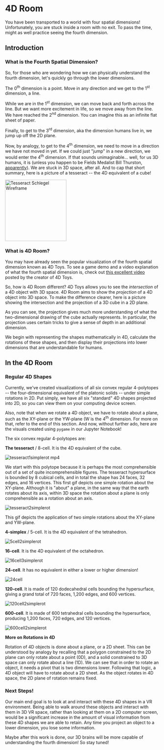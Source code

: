 # 4D Room
You have been transported to a world with four spatial dimensions! Unfortunately, you are stuck inside a room with no exit. To pass the time, might as well practice seeing the fourth dimension.

## Introduction

### What is the Fourth Spatial Dimension? 
So, for those who are wondering how we can physically understand the fourth dimension, let's quickly go through the lower dimensions.

The 0<sup>th</sup> dimension is a point. Move in any direction and we get to the 1<sup>st</sup> dimension, a line.

While we are in the 1<sup>st</sup> dimension, we can move back and forth across the line. But we want more excitement in life, so we move away from the line. We have reached the 2<sup>nd</sup> dimension. You can imagine this as an infinite flat sheet of paper.

Finally, to get to the 3<sup>rd</sup> dimension, aka the dimension humans live in, we jump up off the 2D plane.

Now, by analogy, to get to the 4<sup>th</sup> dimension, we need to move in a direction we have not moved in yet. If we could just "jump" in a new direction, we would enter the 4<sup>th</sup> dimension. If that sounds unimaginable... well, for us 3D humans, it is (unless you happen to be Fields Medalist Bill Thurston, [apparently](https://www.quora.com/What-is-a-visual-mathematician)). We are stuck in 3D space, after all. And to cap that short summary, here is a picture of a tesseract -- the 4D equivalent of a cube!

<img src="https://user-images.githubusercontent.com/60443351/131231581-e37f6300-1afb-47f9-a82d-e42ba5e4dff1.png" alt="Tesseract Schlegel Wireframe" width="200"/>


### What is 4D Room?
You may have already seen the popular visualization of the fourth spatial dimension known as 4D Toys. To see a game demo and a video explanation of what the fourth spatial dimension is, check out [this excellent video](https://www.youtube.com/watch?v=0t4aKJuKP0Q) posted by the creator of 4D Toys.

So, how is 4D Room different? 4D Toys allows you to see the _intersection_ of a 4D object with 3D space. 4D Room aims to show the _projection_ of a 4D object into 3D space. To make the difference clearer, here is a picture showing the intersection and the projection of a 3D cube in a 2D plane.



As you can see, the projection gives much more understanding of what the two-dimensional drawing of the cube actually represents. In particular, the projection uses certain tricks to give a sense of depth in an additional dimension.

We begin with representing the shapes mathematically in 4D, calculate the rotations of these shapes, and then display their projections into lower dimensions that are understandable for humans. 



## In the 4D Room

### Regular 4D Shapes
Currently, we've created visualizations of all six convex regular 4-polytopes -- the four-dimensional equivalent of the platonic solids -- under simple rotations in 2D. Put simply, we have all six "standard" 4D shapes projected into 2D, so you can view them on your computing device screen. 

Also, note that when we rotate a 4D object, we have to rotate about a plane, such as the XY-plane or the YW-plane (W is the 4<sup>th</sup> dimension. For more on that, refer to the end of this section. And now, without further ado, here are the visuals created using `pygame` in our Jupyter Notebook!

The six convex regular 4-polytopes are: 

**The tesseract** / 8-cell. It is the 4D equivalent of the cube. 


![tesseract1simplerot mp4](https://user-images.githubusercontent.com/60443351/131235041-833d1428-2990-437a-b920-1e7297d26381.gif)
 
We start with this polytope because it is perhaps the most comprehensible out of a set of quite incomprehensible figures. The tesseract hypersurface is bounded by 8 cubical cells, and in total the shape has 24 faces, 32 edges, and 16 vertices. This first gif depicts one simple rotation about the XY-plane. Although it is "about" a plane, in the same way that the earth rotates about its axis, within 3D space the rotation about a plane is only comprehensible as a rotation about an axis.
  

![tesseract2simplerot](https://user-images.githubusercontent.com/60443351/131235273-21a59ce0-9d0b-405d-87ee-e3d92d82a40b.gif)

 This gif depicts the application of two simple rotations about the XY-plane and YW-plane.


**4-simplex** / 5-cell. It is the 4D equivalent of the tetrahedron.

![5cell2simplerot](https://user-images.githubusercontent.com/60443351/131237875-bbb2ceeb-9463-4b8d-ba9d-9834c3406f84.gif)


**16-cell**. It is the 4D equivalent of the octahedron.

![16cell3simplerot](https://user-images.githubusercontent.com/60443351/131237889-ca2ad42a-0f56-428a-8369-9a1d039b680a.gif)


**24-cell**. It has no equivalent in either a lower or higher dimension!

![24cell](https://user-images.githubusercontent.com/60443351/131238336-c0dd8d0b-3502-43a4-8d89-c86c0cda8f86.gif)


**120-cell**. It is made of 120 dodecahedral cells bounding the hypersurface, giving a grand total of 720 faces, 1,200 edges, and 600 vertices.

![120cell2simplerot](https://user-images.githubusercontent.com/60443351/131238361-0f34faba-dc7d-447b-9c00-2769f4f802cb.gif)


**600-cell**. It is made of 600 tetrahedral cells bounding the hypersurface, producing 1,200 faces, 720 edges, and 120 vertices.

![600cell2simplerot](https://user-images.githubusercontent.com/60443351/131238369-0186ac83-c98d-49da-8c55-0960cd06ab49.gif)


**More on Rotations in 4D**

Rotation of 4D objects is done about a plane, or a 2D sheet. This can be understood by analogy by recalling that a polygon constrained to the 2D plane can only rotate about a point (0D), and a solid constrained to 3D space can only rotate about a line (1D). We can see that in order to rotate an object, it needs a pivot that is two dimensions lower. Following that logic, a 4D object will have to rotate about a 2D sheet. As the object rotates in 4D space, the 2D plane of rotation remains fixed.



### Next Steps!

Our main end goal is to look at and interact with these 4D shapes in a VR environment. Being able to walk around these objects and interact with them in 3D VR space, rather than looking at them on a 2D computer screen, would be a significant increase in the amount of visual information from these 4D shapes we are able to retain. Any time you project an object to a lower dimension, you lose some information. 

Maybe after this work is done, our 3D brains will be more capable of understanding the fourth dimension! So stay tuned!
